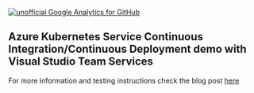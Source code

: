 [![unofficial Google Analytics for GitHub](https://gaforgithub.azurewebsites.net/api?repo=acsk8svstsdemo)](https://github.com/dgkanatsios/gaforgithub)

Azure Kubernetes Service Continuous Integration/Continuous Deployment demo with Visual Studio Team Services
----------------------------------------------------------------------

For more information and testing instructions check the blog post [here](https://dgkanatsios.com/2017/05/29/creating-a-cicd-pipeline-on-azure-container-services-with-kubernetes-and-visual-studio-team-services/)
